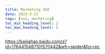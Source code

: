 ```yaml
---
title: Marketing SEO
date: 2023-5-13
tags: [seo, marketing]
toc_min_heading_level: 2
toc_max_heading_level: 5
---
```


https://baijiahao.baidu.com/s?id=1764415487101570442&wfr=spider&for=pc
